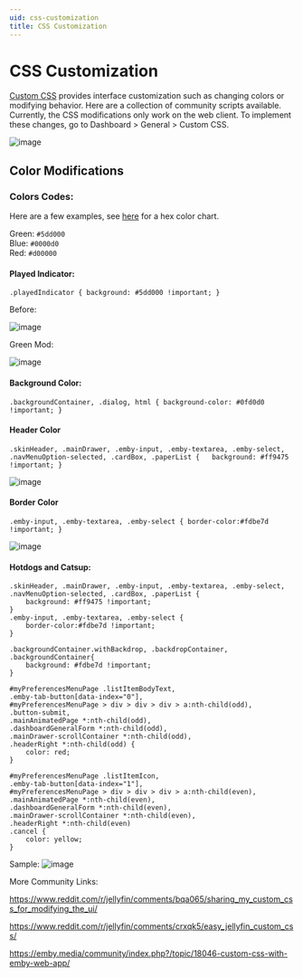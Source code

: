 ```yaml
---
uid: css-customization
title: CSS Customization
---
```


# CSS Customization

[Custom CSS](https://www.w3schools.com/cssref/css3_browsersupport.asp) provides interface customization such as changing colors or modifying behavior. Here are a collection of community scripts available. Currently, the CSS modifications only work on the web client. To implement these changes, go to Dashboard > General > Custom CSS.

![image](https://user-images.githubusercontent.com/20715731/73392971-d1cc7d80-42a8-11ea-8552-3d311655ea37.png)

## Color Modifications

### Colors Codes:

Here are a few examples, see [here](https://htmlcolorcodes.com/color-picker/) for a hex color chart.

Green: `#5dd000`<br>
Blue: `#0000d0`<br>
Red: `#d00000`<br>

#### Played Indicator: 

`.playedIndicator { background: #5dd000 !important; }`

Before:

![image](https://user-images.githubusercontent.com/20715731/73392328-97aeac00-42a7-11ea-817f-7234b8a78783.png)

Green Mod:

![image](https://user-images.githubusercontent.com/20715731/73392302-86659f80-42a7-11ea-9a9a-222cbbe466c6.png)

#### Background Color:

`.backgroundContainer, .dialog, html { background-color: #0fd0d0 !important; }`

#### Header Color

`.skinHeader, .mainDrawer, .emby-input, .emby-textarea, .emby-select, .navMenuOption-selected, .cardBox, .paperList { 	background: #ff9475 !important; }`

![image](https://user-images.githubusercontent.com/20715731/73949397-5f6f2500-48c8-11ea-9eca-bc1eb61f1281.png)

#### Border Color

`.emby-input, .emby-textarea, .emby-select { border-color:#fdbe7d !important; }`

![image](https://user-images.githubusercontent.com/20715731/73950017-39965000-48c9-11ea-9c0e-7687420a282e.png)

#### Hotdogs and Catsup:

```
.skinHeader, .mainDrawer, .emby-input, .emby-textarea, .emby-select, .navMenuOption-selected, .cardBox, .paperList {
	background: #ff9475 !important;
}
.emby-input, .emby-textarea, .emby-select {
	border-color:#fdbe7d !important;
}

.backgroundContainer.withBackdrop, .backdropContainer, .backgroundContainer{
	background: #fdbe7d !important;
}

#myPreferencesMenuPage .listItemBodyText,
.emby-tab-button[data-index="0"],
#myPreferencesMenuPage > div > div > div > a:nth-child(odd),
.button-submit,
.mainAnimatedPage *:nth-child(odd),
.dashboardGeneralForm *:nth-child(odd),
.mainDrawer-scrollContainer *:nth-child(odd),
.headerRight *:nth-child(odd) {
	color: red;
}

#myPreferencesMenuPage .listItemIcon,
.emby-tab-button[data-index="1"],
#myPreferencesMenuPage > div > div > div > a:nth-child(even),
.mainAnimatedPage *:nth-child(even),
.dashboardGeneralForm *:nth-child(even),
.mainDrawer-scrollContainer *:nth-child(even),
.headerRight *:nth-child(even)
.cancel {
	color: yellow;
}
```

Sample:
![image](https://user-images.githubusercontent.com/20715731/73948929-a3adf580-48c7-11ea-8bf1-eaaba2873be7.png)

More Community Links:

https://www.reddit.com/r/jellyfin/comments/bqa065/sharing_my_custom_css_for_modifying_the_ui/

https://www.reddit.com/r/jellyfin/comments/crxqk5/easy_jellyfin_custom_css/

https://emby.media/community/index.php?/topic/18046-custom-css-with-emby-web-app/
